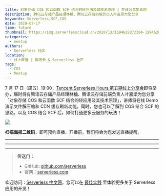 ```yaml
---
title: 对象存储 COS 和云函数 SCF 结合的轻应用及其技术原理 | 在线分享第五期
description: 腾讯云存储产品经理林楠、腾讯云存储前端负责人叶嘉梁为您分享
keywords: Serverless,SCF,COS
date: 2020-07-17
time: future
thumbnail: https://img.serverlesscloud.cn/2020713/1594632872304-1594628616299-%E7%AC%AC%E4%BA%94%E6%9C%9Fwebinar%20banner%E5%89%AF%E6%9C%AC.jpg
categories:
  - meetup
authors:
  - Serverless 社区
location:
  - 线上直播 | 腾讯云 & Serverless 社区
tags:
  - COS
  - Meetup
---
```


7 月 17 日（周五）19:00，[Tencent Serverless Hours 第五期线上分享会](https://cloud.tencent.com/edu/learning/live-2818)即将举办，届时将有腾讯云存储产品经理林楠、腾讯云存储前端负责人叶嘉梁为您分享「对象存储 COS 和云函数 SCF 结合的轻应用及其技术原理」，讲师将在线 Demo 演示文件解压缩和 CDN 缓存刷新功能。同时，您也可以了解到 COS 结合 SCF 的思路，以及 COS 结合 SCF 后，如何打通更多云服务的玩法！

![](https://img.serverlesscloud.cn/2020713/1594628746036-%E7%AC%AC%E4%BA%94%E6%9C%9Fwebinar%E6%B5%B7%E6%8A%A5%E5%89%AF%E6%9C%AC.jpg)

**扫描海报二维码**，即可预约直播，开播前，我们将会为您发送直播提醒。

---

---
<div id='scf-deploy-iframe-or-md'></div>

---

> **传送门：**
> - GitHub: [github.com/serverless](https://github.com/serverless/serverless/blob/master/README_CN.md)
> - 官网：[serverless.com](https://serverless.com/)

欢迎访问：[Serverless 中文网](https://serverlesscloud.cn/)，您可以在 [最佳实践](https://serverlesscloud.cn/best-practice) 里体验更多关于 Serverless 应用的开发！

